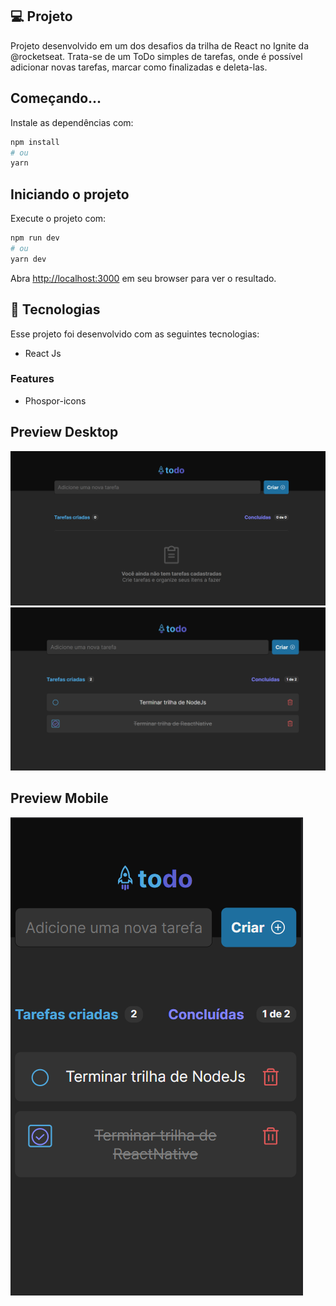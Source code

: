 ## 💻 Projeto

Projeto desenvolvido em um dos desafios da trilha de React no Ignite da @rocketseat. Trata-se de um ToDo simples de tarefas, onde é possível adicionar novas tarefas, marcar como finalizadas e deleta-las.

## Começando...

Instale as dependências com:

```bash
npm install
# ou
yarn 
```

## Iniciando o projeto

Execute o projeto com:

```bash
npm run dev
# ou
yarn dev
```

Abra [http://localhost:3000](http://localhost:3000) em seu browser para ver o resultado.

## 🚀 Tecnologias

Esse projeto foi desenvolvido com as seguintes tecnologias:

- React Js

### Features

- Phospor-icons

## Preview Desktop 

![Projeto finance](/assets/desktop1.png)
![Projeto finance](/assets/desktop2.png)

## Preview Mobile 

![Projeto finance](/assets/mobile.png)